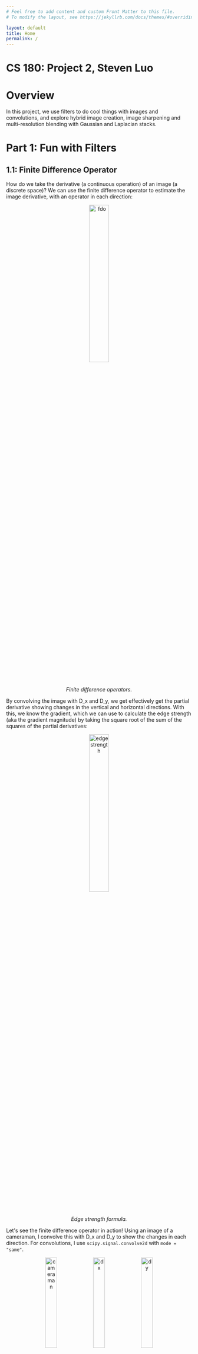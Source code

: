 ```yaml
---
# Feel free to add content and custom Front Matter to this file.
# To modify the layout, see https://jekyllrb.com/docs/themes/#overriding-theme-defaults

layout: default
title: Home
permalink: /
---
```


<style>
    /* Container for the entire row of images */
    .image-row {
      display: flex;
      justify-content: space-between; /* Space between images */
      flex-wrap: wrap; /* Ensure it wraps on smaller screens */
      margin: 20px;
    }

    /* Individual image container */
    .image-container {
      text-align: center; /* Center the caption */
      width: 30%; /* 22% width with margins gives space for 4 images */
      margin: 0 10px; /* Space between images */
    }

    /* Make images responsive */
    .image-container img {
      width: 100%;
      height: auto; /* Adjust image height based on width */
    }

    /* Style for captions */
    .caption {
      font-size: 12px;
      color: #555;
      margin-top: 5px;
    }
  </style>

#  CS 180: Project 2, Steven Luo

# Overview
In this project, we use filters to do cool things with images and convolutions, and explore hybrid image creation, image sharpening and multi-resolution blending with Gaussian and Laplacian stacks.  

# Part 1: Fun with Filters

## 1.1: Finite Difference Operator

How do we take the derivative (a continuous operation) of an image (a discrete space)? We can use the finite difference operator to estimate the image derivative, with an operator in each direction:

<p align="center">
    <img src="./math/fdo.png" alt="fdo" width="33%"/>
    <p style="text-align: center;"><i>Finite difference operators.</i></p>
</p>

By convolving the image with D_x and D_y, we get effectively get the partial derivative showing changes in the vertical and horizontal directions. With this, we know the gradient, which we can use to calculate the edge strength (aka the gradient magnitude) by taking the square root of the sum of the squares of the partial derivatives:

<p align="center">
    <img src="./math/edge_strength.png" alt="edge strength" width="33%"/>
    <p style="text-align: center;"><i>Edge strength formula.</i></p>
</p>

Let's see the finite difference operator in action! Using an image of a cameraman, I convolve this with D_x and D_y to show the changes in each direction. For convolutions, I use `scipy.signal.convolve2d` with `mode = "same"`.

<p align="center">
    <img src="./img/cameraman.png" alt="cameraman" width="25%"/>
    <img src="./img/dx.png" alt="dx" width="25%"/>
    <img src="./img/dy.png" alt="dy" width="25%"/>
    <p style="text-align: center;"><i>Original cameraman photo, convolved with D_x, convolved with D_y.</i></p>
</p>

Next, I compute the gradient magnitude image, and turn this into an edge image by binarizing it with some threshold. After experimenting with a range of values, I found that using 0.25 as my threshold created the best-looking edge image.

<p align="center">
    <img src="./img/web_camgradmag.jpg" alt="cameraman" width="20%"/>
    <img src="./img/web_camedges10.jpg" alt="dx" width="20%"/>
    <img src="./img/web_camedges25.jpg" alt="dy" width="20%"/>
    <img src="./img/web_camedges50.jpg" alt="dy" width="20%"/>
    <p style="text-align: center;"><i>Gradient magnitude image, edge image with threshold 0.10, threshold 0.25, threshold 0.50. The edge image with threshold = 0.25 best balanced noise removal and preserving image detail.</i></p>
</p>

## 1.2: Derivative of Gaussian (DoG) Filter

If we look at the above images, we can clearly see a lot of noise! We can use a low-pass filter to remove noise since it's a high-frequency component. We convolve our image with a Gaussian to smooth it and get rid of the noise, and along the way, I'll show how the associativity and communitivity of the convolution operation allow us to discover the same result using a different order of operations.

To create my Gaussian filter, I used `cv2.getGaussianKernel` with `kernel_size = 10` and `sigma = kernel_size / 6` (as discussed in lecture), and took the outer product of this with itself. Convolving our original image with our Gaussian filter gives us a smoother image and new partial derivatives. 

<p align="center">
    <img src="./img/cameraman.png" alt="cameraman" width="25%"/>
    <img src="./img/websmoothed.jpg" alt="img" width="25%"/>
    <p style="text-align: center;"><i>Original image, smoothed image.</i></p>
</p>

With some tuning, I found that the best threshold for this edge image was 0.055.

<!-- 
<p align="center">
    <img src="./img/smoothdx.png" alt="img" width="20%"/>
    <img src="./img/smoothdy.png" alt="img" width="20%"/>
    <img src="./img/webcam_gauss_grad_mag_im.jpg" alt="img" width="20%"/>
    <img src="./img/webcam_gauss_edges.jpg" alt="img" width="20%"/>
    <p style="text-align: center; font-size:75%"><i>Smoothed image convolved with D_x, convolved with D_y, gradient magnitude image, edge image with threshold = 0.055.</i></p>
</p> -->

<table>
  <tbody>
    <tr>
      <td style="text-align: center;"><img width="200" alt="img" src="./img/smoothdx.png"><br />Smoothed image convolved with D_x.</td>
      <td style="text-align: center;"><img width="200" alt="img" src="./img/smoothdy.png"><br />Smoothed image convolved with D_y.</td>
    </tr>
    <tr>
      <td style="text-align: center;"><img width="200" alt="img" src="./img/webcam_gauss_grad_mag_im.jpg"><br />Gradient magnitude image.</td>
      <td style="text-align: center;"><img width="200" alt="img" src="./img/webcam_gauss_edges.jpg"><br />Edge image with threshold=0.055</td>
    </tr>
  </tbody>
</table>

Some changes I noticed: the binarized edges are thicker and rounder than in that of the non-smoothed edge image; there's significantly less noise outside of the edge areas (like underneath the camera and in the grass); we lost some of the camera's fine detail.

Now, we use the derivative of Gaussian filters to do the same thing. We first convolve D_x or D_y with the Gaussian, then convolve the result with the image. 

<table>
  <tbody>
    <tr>
      <td style="text-align: center;"><img width="200" alt="img" src="./img/dogdx.png"><br />Smoothed image convolved with derivative of Gaussian filter (D_x).</td>
      <td style="text-align: center;"><img width="200" alt="img" src="./img/dogdy.png"><br />Smoothed image convolved with derivative of Gaussian filter (D_y).</td>
    </tr>
    <tr>
      <td style="text-align: center;"><img width="200" alt="img" src="./img/webcam_dog_grad_mag_im.jpg"><br />Gradient magnitude image.</td>
      <td style="text-align: center;"><img width="200" alt="img" src="./img/webcam_dog_edges.jpg"><br />Edge image with threshold=0.055</td>
    </tr>
  </tbody>
</table>

The images are the same! In our first method, we are doing `(A * D_x) * G` where `A` is the original image, `D_x` is one of our finite difference operators, and `G` is the Gaussian filter. In our second method, we change the order by doing `A * (D_x * G)`, and our result shows that we get the same result. We would get the same result by doing `(G * D_x) * A` by commutivity and associativity of the convolution. [These](https://math.stackexchange.com/questions/2170534/proof-of-associativity-of-convolution) [posts](https://math.stackexchange.com/questions/4445/proving-commutativity-of-convolution-f-ast-gx-g-ast-fx) helped me when I was taking EECS126!

Here's what the derivative of Gaussian filters look like:

<p align="center">
    <img src="./img/dogfilterdx.png" alt="cameraman" width="25%"/>
    <img src="./img/dogfilterdy.png" alt="img" width="25%"/>
    <p style="text-align: center;"><i>DoG filter in the x- and y-directions.</i></p>
</p>

They're very small — only a 10x10 kernel!


# Part 2: Fun with Frequencies!

## 2.1: Image "Sharpening"

Image sharpening makes the edges in an image more noticeable by accentuating the high-frequency components. I implement this technique by subtracting the Gaussian filter-blurred image from the original, giving us the high frequencies of the image. The Gaussian filter works because it is a low pass filter: convolving the Gaussian with an image results in the low frequencies, so subtracting the low frequencies from the original image gives us the high frequencies. By scaling our isolated high frequencies and recombining it back into the original, we get a sharpened image. We express this mathematically as: 

`Sharpened Image = Original Image + α(Original Image - Low-Pass Filtered Image)`

α is a multiplier that controls the sharpness of the resulting image. Higher α's result in more heavily sharpened images.

<div class="image-row">
    <div class="image-container">
      <img src="./img/taj.jpg" alt="Image 1">
      <div class="caption">Original Taj</div>
    </div>
    <div class="image-container">
      <img src="./img/taj_sharp_2_10_1.6666666666666667.jpg" alt="Image 2">
      <div class="caption">Sharpened Taj: k=10, σ=10/6, α=2</div>
    </div>
    <div class="image-container">
      <img src="./img/taj_details_2_10_1.6666666666666667.jpg" alt="Image 3">
      <div class="caption">High frequencies</div>
    </div>
</div>

<div class="image-row">
    <div class="image-container">
      <img src="./img/pocky.jpg" alt="Image 1">
      <div class="caption">Original Pocky the cat</div>
    </div>
    <div class="image-container">
      <img src="./img/pocky_sharp_6_100_2.jpg" alt="Image 2">
      <div class="caption">Sharpened Pocky: k=75, σ=15, α=4</div>
    </div>
    <div class="image-container">
      <img src="./img/pocky_details_6_100_2.jpg" alt="Image 3">
      <div class="caption">High frequencies</div>
    </div>
</div>

<div class="image-row">
    <div class="image-container">
      <img src="./img/kittens.jpg" alt="Image 1">
      <div class="caption">Original kittens</div>
    </div>
    <div class="image-container">
      <img src="./img/kittens_sharp_2_100_25.jpg" alt="Image 2">
      <div class="caption">Sharpened kittens: k=100, σ=25, α=2</div>
    </div>
    <div class="image-container">
      <img src="./img/kittens_details_2_100_25.jpg" alt="Image 3">
      <div class="caption">High frequencies</div>
    </div>
</div>

<div class="image-row">
    <div class="image-container">
      <img src="./img/goat.jpg" alt="Image 1">
      <div class="caption">Original 喜羊羊</div>
    </div>
    <div class="image-container">
      <img src="./img/goat_sharp_2_10_2.jpg" alt="Image 2">
      <div class="caption">Sharpened 喜羊羊: k=10, σ=2, α=2</div>
    </div>
    <div class="image-container">
      <img src="./img/goat_details_2_10_2.jpg" alt="Image 3">
      <div class="caption">High frequencies</div>
    </div>
</div>

Some of these images did not sharpen very well (specifically Pocky). I suspect it was because of my choice of Gaussian filter parameters and by the nature of the composition of the image - everything is already pretty fuzzy so isolating high frequencies would be harder.

For evaluation, I took a sharpened image, blurred it, and tried to sharpen it again. 

<!-- <div class="image-row">
    <div class="image-container">
      <img src="./img/house.jpg" alt="Image 1">
      <div class="caption">Original house</div>
    </div>
    <div class="image-container">
      <img src="./img/house_sharp_2_10_1.6666666666666667.jpg" alt="Image 2">
      <div class="caption">Sharpened house: k=10, σ=10/6, α=2</div>
    </div>
</div> -->

<p align="center">
    <img src="./img/house.jpg" alt="cameraman" width="40%"/>
    <img src="./img/house_sharp_2_10_1.6666666666666667.jpg" alt="img" width="40%"/>
    <p style="text-align: center;"><i>Original house, Sharpened house: k=10, σ=10/6, α=2</i></p>
</p>

<p align="center">
    <img src="./img/house_blurred_sharp_2_10_1.6666666666666667.jpg" alt="cameraman" width="40%"/>
    <img src="./img/house_blurred_details_2_10_1.6666666666666667.jpg" alt="img" width="40%"/>
    <p style="text-align: center;"><i>Blurred then sharpened house: k=10, σ=10/6, α=2; High frequencies</i></p>
</p>

<p align="center">
    <img src="./img/house_blurred_sharp_4_10_1.6666666666666667.jpg" alt="cameraman" width="40%"/>
    <img src="./img/house_blurred_sharp_16_10_1.6666666666666667.jpg" alt="img" width="40%"/>
    <p style="text-align: center;"><i>α=4; α=16</i></p>
</p>

No matter how we adjust alpha, the resulting image is not as good as the original. In this case, we lose the "warmness" and "roundness" of parts of the house (especially on the cobblestone, by the waves, and the candle glow), and amping up the high frequencies does not replace what the blur took away. I also noticed that when I sharpened the image using the high frequencies of the original, I saw a bigger change in the image than when sharpening with the details of the blurred image. This shows how we cannot rely on our sharpening technique to undo an image blur if we do not have the details from the original image.

<!-- <div class="image-row">
    <div class="image-container">
      <img src="" alt="Image 1">
      <div class="caption">Blurred then sharpened house: k=10, σ=10/6, α=2</div>
    </div>
    <div class="image-container">
      <img src="" alt="Image 2">
      <div class="caption">Blurred then sharpened house: k=10, σ=10/6, α=4</div>
    </div>
    <div class="image-container">
      <img src="" alt="Image 3">
      <div class="caption">Blurred then sharpened house: k=10, σ=10/6, α=8</div>
    </div>
</div> -->

## 2.2: Hybrid Images

To create a hybrid image, we combine a low pass filtered image (only low frequencies remain) with a high pass filtered image (only high frequencies remain). These images are static, appear to change as the viewing distance changes. Though high frequencies tend to dominate perception, at a distance only the low frequency part of the signal can be seen. By blending the high frequency portion of one image with the low-frequency portion of another, you get a hybrid image that leads to different interpretations at different distances.

I started with the provided images of Derek and Nutmeg, using the provided alignment code then low-passing Derek and high-passing Nutmeg (by subtracting the low-frequencies out of the original image). I used a kernel size of 50 for both Gaussian filters, but settled on sigma=12 for the low pass and sigma=10 for the high pass after some tuning. By averaging the results, I made this hybric image:

<!-- <p align="center">
    <img src="./img/derekcat.jpg" alt="cameraman" width="30%"/>
    <p style="text-align: center;"><i>Derekmeg?</i></p>
</p> -->

<div class="image-row">
    <div class="image-container">
      <img src="./img/derekcat_im1.jpg" alt="Image 1">
      <div class="caption">Aligned Derek</div>
    </div>
    <div class="image-container">
      <img src="./img/derekcat.jpg" alt="Image 2">
      <div class="caption">Derekmeg?</div>
    </div>
    <div class="image-container">
      <img src="./img/derekcat_im1low.jpg" alt="Image 2">
      <div class="caption">Low-passed Derek</div>
    </div>
</div>

<div class="image-row">
    <div class="image-container">
      <img src="./img/derekcat_im2.jpg" alt="Image 1">
      <div class="caption">Aligned Nutmeg</div>
    </div>
    <div class="image-container">
      <img src="./img/derekcat_im2high.jpg" alt="Image 2">
      <div class="caption">High-passed Nutmeg</div>
    </div>
</div>

Some other photos I made: 

<div class="image-row">
    <div class="image-container">
      <img src="./img/articuno.jpg" alt="Image 1">
      <div class="caption">Articuno</div>
    </div>
    <div class="image-container">
      <img src="./img/pidgey.jpg" alt="Image 2">
      <div class="caption">Pidgey</div>
    </div>
    <div class="image-container">
      <img src="./img/p_hybrid.jpg" alt="Image 2">
      <div class="caption">Hybrid</div>
    </div>
</div>

This one didn't turn out that well: I could have tuned the Gaussian parameters and cutoff frequency better, but I think the bigger issue is that the proportions of the images don't match up and the contrasting colors are visually too contrasting, making it hard for them to "blend" into a hybrid image.

<br />
<div class="image-row">
    <div class="image-container">
      <img src="./img/charli2.jpg" alt="Image 1">
      <div class="caption">Charli XCX</div>
    </div>
    <div class="image-container">
      <img src="./img/lorde.jpg" alt="Image 2">
      <div class="caption">Lorde</div>
    </div>
    <div class="image-container">
      <img src="./img/lordhybrid.jpg" alt="Image 2">
      <div class="caption">Hybrid</div>
    </div>
</div>

<br />
<div class="image-row">
    <div class="image-container">
      <img src="./img/feebas.jpg" alt="Image 1">
      <div class="caption">Feebas</div>
    </div>
    <div class="image-container">
      <img src="./img/magikarp.jpg" alt="Image 2">
      <div class="caption">Magikarp</div>
    </div>
    <div class="image-container">
      <img src="./img/fishhybrid.jpg" alt="Image 2">
      <div class="caption">Hybrid</div>
    </div>
</div>

<br />
<div class="image-row">
    <div class="image-container">
      <img src="./img/satherold.jpg" alt="Image 1">
      <div class="caption">Sather Gate (old)</div>
    </div>
    <div class="image-container">
      <img src="./img/sathernew1.jpg" alt="Image 2">
      <div class="caption">Sather Gate (recent)</div>
    </div>
    <div class="image-container">
      <img src="./img/satherhybrid.jpg" alt="Image 2">
      <div class="caption">Hybrid</div>
    </div>
</div>

Favorite Result: Donald Swift?

Creepy or cool... you be the judge!

<div class="image-row">
    <div class="image-container">
      <img src="./img/trump2.jpg" alt="Image 1">
      <div class="caption">Donald Trump</div>
    </div>
    <div class="image-container">
      <img src="./img/swift.jpg" alt="Image 2">
      <div class="caption">Taylor Swift</div>
    </div>
    <div class="image-container">
      <img src="./img/donaldswift.jpg" alt="Image 2">
      <div class="caption">Hybrid</div>
    </div>
</div>

<div class="image-row">
    <div class="image-container">
      <img src="./img/tayloralign.jpg" alt="Image 1">
      <div class="caption">Aligned Taylor</div>
    </div>
    <div class="image-container">
      <img src="./img/donaldalign.jpg" alt="Image 2">
      <div class="caption">Aligned Donald</div>
    </div>
    <div class="image-container">
      <img src="./img/donaldswift.jpg" alt="Image 2">
      <div class="caption">Hybrid</div>
    </div>
</div>

<div class="image-row">
    <div class="image-container">
      <img src="./img/fft_2.png" alt="Image 1">
      <div class="caption">Aligned Taylor FFT</div>
    </div>
    <div class="image-container">
      <img src="./img/fft_im1.png" alt="Image 2">
      <div class="caption">Aligned Donald FFT</div>
    </div>
    <div class="image-container">
      <img src="./img/fft_hybrid.png" alt="Image 2">
      <div class="caption">Hybrid FFT</div>
    </div>
</div>

<div class="image-row">
    <div class="image-container">
      <img src="./img/taylorhigh.jpg" alt="Image 1">
      <div class="caption">High-passed Taylor</div>
    </div>
    <div class="image-container">
      <img src="./img/donaldlow.jpg" alt="Image 2">
      <div class="caption">Low-passed Donald</div>
    </div>
</div>

<div class="image-row">
    <div class="image-container">
      <img src="./img/fft_high2.png" alt="Image 1">
      <div class="caption">High-passed Taylor FFT</div>
    </div>
    <div class="image-container">
      <img src="./img/fft_low1.png" alt="Image 2">
      <div class="caption">Low-passed Donald FFT</div>
    </div>
</div>

Bells & Whistles: I used color to enhance the effect of the hybrid image. I tried using color for both, then only the high or the low frequency image, and I found that using color for either both components or the low frequency component only worked best. When you filter an image to only its highest frequencies, you eliminate most of the visible color spectrum, which is why I suspect using color on the high frequency image doesn't make much of a difference. For future improvement, I would crop the images better.

<div class="image-row">
    <div class="image-container">
      <img src="./img/taylorcolorhybrid.jpg" alt="Image 1">
      <div class="caption">High frequency color only</div>
    </div>
    <div class="image-container">
      <img src="./img/donaldcolorhybrid.jpg" alt="Image 2">
      <div class="caption">Low frequency color only</div>
    </div>
    <div class="image-container">
      <img src="./img/dtgrayhybrid.jpg" alt="Image 2">
      <div class="caption">Grayscale</div>
    </div>
</div>

# Multi-resolution Blending and the Oraple journey

## 2.3: Gaussian and Laplacian Stacks

I implemented Gaussian and Laplacian stacks. For the oraple, my parameters were: 8 layers, kernel size = 30, sigma = 5.

Gaussian and Laplacian Stacks of Apple:
<p align="center">
    <img src="./img/apples.png" alt="cameraman" width="100%"/>
</p>

Gaussian and Laplacian Stacks of Orange:
<p align="center">
    <img src="./img/oranges.png" alt="cameraman" width="100%"/>
</p>

Recreation of Figure 3.42: the first three rows show the high, medium, and low-frequency parts of the Laplacian pyramid (taken from levels 0, 2, and 4). The left and middle columns show the original apple and orange images convolved with the corresponding layer from the mask Gaussian stack, while the right column shows the combined image. The last row is the result of flattening the stack on the left half, right half, and full image respectively.
<p align="center">
    <img src="./img/fig42.png" alt="cameraman" width="50%"/>
</p>

## 2.4: Multiresolution Blending (a.k.a. the oraple!)

Here are my results:

Oraple:
<div class="image-row">
    <div class="image-container">
      <img src="./img/orange.jpeg" alt="Image 1">
      <div class="caption">Orange</div>
    </div>
    <div class="image-container">
      <img src="./img/apple.jpeg" alt="Image 2">
      <div class="caption">Apple</div>
    </div>
    <div class="image-container">
      <img src="./img/oraple_mask.jpg" alt="Image 2">
      <div class="caption">Mask</div>
    </div>
</div>


<p align="center">
    <img src="./img/oraple.png" alt="Oraple!" width="30%"/>
    <p style="text-align: center;"><i>Oraple!</i></p>
</p>

Harris/Trump:
<div class="image-row">
    <div class="image-container">
      <img src="./img/harris.jpg" alt="Image 1">
      <div class="caption">Kamala Harris</div>
    </div>
    <div class="image-container">
      <img src="./img/trump3.jpg" alt="Image 2">
      <div class="caption">Donald Trump</div>
    </div>
    <div class="image-container">
      <img src="./img/harris_trump_mask.jpg" alt="Image 2">
      <div class="caption">Mask</div>
    </div>
</div>


<p align="center">
    <img src="./img/kamalatrump.png" alt="Oraple!" width="30%"/>
    <img src="./img/donaldharris.png" alt="Oraple!" width="30%"/>
    <p style="text-align: center;"><i>Kamala Trump, Donald Harris</i></p>
</p>

Charli the Apple?
<div class="image-row">
    <div class="image-container">
      <img src="./img/charli.jpg" alt="Image 1">
      <div class="caption">Charli XCX</div>
    </div>
    <div class="image-container">
      <img src="./img/apple.jpg" alt="Image 2">
      <div class="caption">Apple</div>
    </div>
    <div class="image-container">
      <img src="./img/apple_mask.jpg" alt="Image 2">
      <div class="caption">Mask</div>
    </div>
</div>


<p align="center">
    <img src="./img/charpple.png" alt="Oraple!" width="30%"/>
    <p style="text-align: center;"><i>Charli Apple (is this brat?)</i></p>
</p>

Does SF City Hall really look like the U.S. Congress?
<div class="image-row">
    <div class="image-container">
      <img src="./img/sf.jpg" alt="Image 1">
      <div class="caption">San Francisco City Hall</div>
    </div>
    <div class="image-container">
      <img src="./img/congress.jpg" alt="Image 2">
      <div class="caption">Congress</div>
    </div>
    <div class="image-container">
      <img src="./img/sf_congress_mask.jpg" alt="Image 2">
      <div class="caption">Mask</div>
    </div>
</div>


<p align="center">
    <img src="./img/sfcongress.png" alt="Oraple!" width="30%"/>
    <p style="text-align: center;"><i>California, D.C.?</i></p>
</p>

The proportions and shapes of the two buildings and images were a bit different, so this was hard to blend well.

Campanile @ Stanford:
<div class="image-row">
    <div class="image-container">
      <img src="./img/campanile.jpg" alt="Image 1">
      <div class="caption">Campanile (Berkeley)</div>
    </div>
    <div class="image-container">
      <img src="./img/stanford.jpg" alt="Image 2">
      <div class="caption">Hoover Tower (Stanford)</div>
    </div>
    <div class="image-container">
      <img src="./img/tower_mask.jpg" alt="Image 2">
      <div class="caption">Mask</div>
    </div>
</div>


<p align="center">
    <img src="./img/towertower.png" alt="Oraple!" width="30%"/>
    <p style="text-align: center;"><i>Stanford looks a lot cooler here...</i></p>
</p>

The Laplacian stack generated during this process is below. The first column is of the Hoover Tower image Laplacians after convolving with the mask, the second column is of the Campanile, the third column is the layer-combined image, and the fourth column is the corresponding mask from the mask's Gaussian stack. The last row consists of stack-combined images (except the fourth column where the mask is just the original mask).

<p align="center">
    <img src="./img/grid.png" alt="Oraple!" width="90%"/>
</p>

Bells & Whistles: The color images are shown above.

## Reflection
I had a lot of fun picking images and blending them together! The most important thing I learned from this project is that the frequencies in an image really affect our perception and understanding of what we see, and that image editing is a lot harder than it looks. Also, having the tools to superimpose images onto other images gives a lot of power (and responsibility) to the user, and makes me think more about how higher-tech parallels (like deepfakes) interact with society and how we perceive our visual surroundings.

<p align="center">
    <img src="" alt="img" width="20%"/>
    <img src="" alt="img" width="20%"/>
    <img src="" alt="img" width="20%"/>
    <img src="" alt="img" width="20%"/>
    <p style="text-align: center;"><i>Caption.</i></p>
</p>